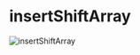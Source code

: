 # insertShiftArray


![insertShiftArray](https://user-images.githubusercontent.com/99936580/168961900-9c01c2d7-a42c-4155-920a-71e072f4f68c.jpg)
